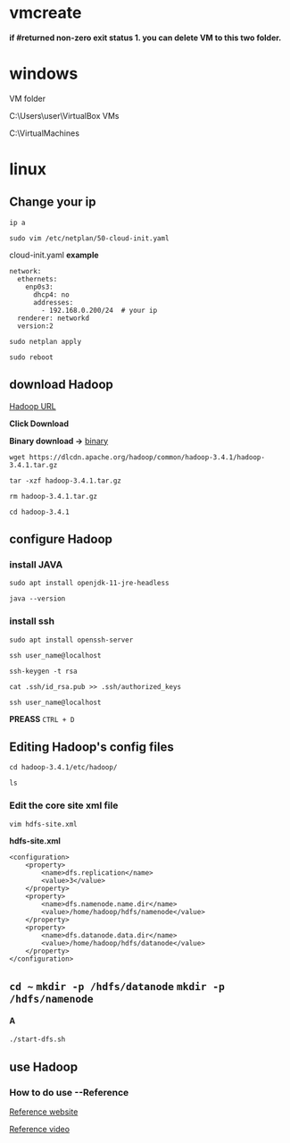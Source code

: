 ﻿# vmcreate

**if #returned non-zero exit status 1. you can delete VM to this two folder.**

# windows
VM folder

C:\Users\user\VirtualBox VMs

C:\VirtualMachines

# linux
## Change your ip 

`ip a`

`sudo vim /etc/netplan/50-cloud-init.yaml`

cloud-init.yaml **example**
```
network:
  ethernets:
    enp0s3:
      dhcp4: no
      addresses:
        - 192.168.0.200/24  # your ip
  renderer: networkd
  version:2
```

`sudo netplan apply`

`sudo reboot`

## download Hadoop
[Hadoop URL](https://hadoop.apache.org/)

**Click Download**

**Binary download ->** [binary](https://www.apache.org/dyn/closer.cgi/hadoop/common/hadoop-3.4.1/hadoop-3.4.1.tar.gz)

`wget https://dlcdn.apache.org/hadoop/common/hadoop-3.4.1/hadoop-3.4.1.tar.gz`

`tar -xzf hadoop-3.4.1.tar.gz`

`rm hadoop-3.4.1.tar.gz`

`cd hadoop-3.4.1`  

## configure Hadoop

### install JAVA
`sudo apt install openjdk-11-jre-headless`

`java --version`

### install ssh
`sudo apt install openssh-server`

`ssh user_name@localhost`

`ssh-keygen -t rsa`

`cat .ssh/id_rsa.pub >> .ssh/authorized_keys`

`ssh user_name@localhost`

 **PREASS** `CTRL + D`

## Editing Hadoop's config files

`cd hadoop-3.4.1/etc/hadoop/`

`ls`

### Edit the core site xml file

`vim hdfs-site.xml`

**hdfs-site.xml**
```
<configuration>
    <property>
        <name>dfs.replication</name>
        <value>3</value>  
    </property>
    <property>
        <name>dfs.namenode.name.dir</name>
        <value>/home/hadoop/hdfs/namenode</value>
    </property>
    <property>
        <name>dfs.datanode.data.dir</name>
        <value>/home/hadoop/hdfs/datanode</value>
    </property>
</configuration>
```

`cd ~`
`mkdir -p /hdfs/datanode`
`mkdir -p /hdfs/namenode`
---



#### A
`./start-dfs.sh`
## use Hadoop

### How to do use --Reference

[Reference website](https://sparkbyexamples.com/hadoop/apache-hadoop-installation/)

[Reference video](https://www.youtube.com/watch?v=hRtInGQhBxs&list=PLJlKGwy-7Ac6ASmzZPjonzYsV4vPELf0x)
